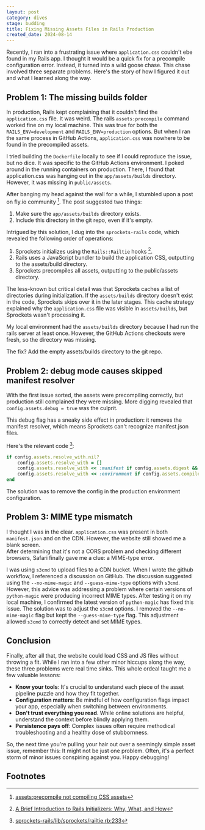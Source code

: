 ```yaml
---
layout: post
category: dives
stage: budding
title: Fixing Missing Assets Files in Rails Production
created_date: 2024-08-14
---
```


Recently, I ran into a frustrating issue where `application.css` couldn't ebe found in my Rails app.
I thought it would be a quick fix for a precompile configuration error. 
Instead, it turned into a wild goose chase. This chase involved three separate problems.
Here's the story of how I figured it out and what I learned along the way.

## Problem 1: The missing builds folder

In production, Rails kept complaining that it couldn't find the `application.css` file.
It was weird. The rails `assets:precompile` command worked fine on my local machine. 
This was true for both the `RAILS_ENV=development` and `RAILS_ENV=production` options.
But when I ran the same process in GitHub Actions, `application.css` was nowhere to be found in the precompiled assets.

I tried building the `Dockerfile` locally to see if I could reproduce the issue, but no dice. It was specific to the GitHub Actions environment.
I poked around in the running containers on production. 
There, I found that application.css was hanging out in the `app/assets/builds` directory. 
However, it was missing in `public/assets`.

After banging my head against the wall for a while, I stumbled upon a post on fly.io community [^1]. 
The post suggested two things:

1. Make sure the `app/assets/builds` directory exists.
2. Include this directory in the git repo, even if it's empty.

Intrigued by this solution, I dug into the `sprockets-rails` code, which revealed the following order of operations:

1. Sprockets initializes using the `Rails::Railtie` hooks [^2].
2. Rails uses a JavaScript bundler to build the application CSS, outputting to the assets/build directory.
3. Sprockets precompiles all assets, outputting to the public/assets directory.

The less-known but critical detail was that Sprockets caches a list of directories during initialization. 
If the `assets/builds` directory doesn't exist in the code, Sprockets skips over it in the later stages.
This cache strategy explained why the `application.css` file was visible in `assets/builds`, but Sprockets wasn't processing it.

My local environment had the `assets/builds` directory because I had run the rails server at least once.
However, the GitHub Actions checkouts were fresh, so the directory was missing. 

The fix? Add the empty assets/builds directory to the git repo.

## Problem 2: debug mode causes skipped manifest resolver

With the first issue sorted, the assets were precompiling correctly, but production still complained they were missing. 
More digging revealed that `config.assets.debug = true` was the culprit.

This debug flag has a sneaky side effect in production: it removes the manifest resolver, which means Sprockets can't recognize manifest.json files. 

Here's the relevant code [^3]:

```ruby
if config.assets.resolve_with.nil?
    config.assets.resolve_with = []
    config.assets.resolve_with << :manifest if config.assets.digest && !config.assets.debug
    config.assets.resolve_with << :environment if config.assets.compile
end
```

The solution was to remove the config in the production environment configuration.

## Problem 3: MIME type mismatch

I thought I was in the clear. `application.css` was present in both `manifest.json` and on the CDN.
However, the website still showed me a blank screen.  
After determining that it's not a CORS problem and checking different browsers, Safari finally gave me a clue: a MIME-type error.

I was using `s3cmd` to upload files to a CDN bucket. When I wrote the github workflow, I referenced a discussion on GitHub.
The discussion suggested using the `--no-mime-magic` and `--guess-mime-type` options with `s3cmd`.
However, this advice was addressing a problem where certain versions of `python-magic` were producing incorrect MIME types.
After testing it on my local machine, I confirmed the latest version of `python-magic` has fixed this issue.
The solution was to adjust the `s3cmd` options. I removed the `--no-mime-magic` flag but kept the `--guess-mime-type` flag. 
This adjustment allowed `s3cmd` to correctly detect and set MIME types.

## Conclusion

Finally, after all that, the website could load CSS and JS files without throwing a fit. 
While I ran into a few other minor hiccups along the way, these three problems were real time sinks.
This whole ordeal taught me a few valuable lessons:

- **Know your tools**: It's crucial to understand each piece of the asset pipeline puzzle and how they fit together.
- **Configuration matters**: Be mindful of how configuration flags impact your app, especially when switching between environments.
- **Don't trust everything you read**. While online solutions are helpful, understand the context before blindly applying them.
- **Persistence pays off**: Complex issues often require methodical troubleshooting and a healthy dose of stubbornness.

So, the next time you're pulling your hair out over a seemingly simple asset issue, remember this:
It might not be just one problem. Often, it's a perfect storm of minor issues conspiring against you.
Happy debugging!

## Footnotes

[^1]: [assets:precompile not compiling CSS assets](https://community.fly.io/t/assets-precompile-not-compiling-css-assets/18398)
[^2]: [A Brief Introduction to Rails Initializers: Why, What, and How](https://www.writesoftwarewell.com/introduction-to-rails-initializers/)
[^3]: [sprockets-rails/lib/sprockets/railtie.rb:233](https://github.com/rails/sprockets-rails/blob/2c04236faaacd021b7810289cbac93e962ff14da/lib/sprockets/railtie.rb#L233C91-L233C96)
